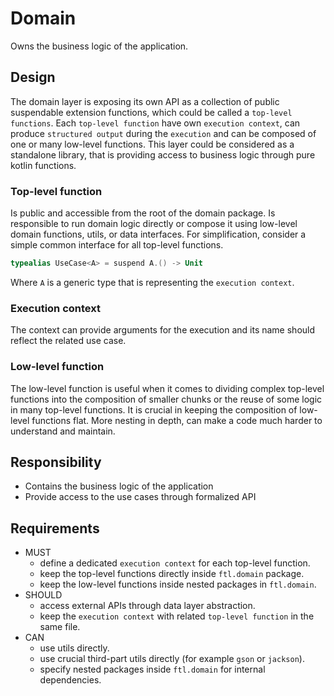 # Domain

Owns the business logic of the application.

## Design

The domain layer is exposing its own API as a collection of public suspendable extension functions,
which could be called a `top-level functions`.
Each `top-level function` have own `execution context`, 
can produce `structured output` during the `execution`
and can be composed of one or many low-level functions.
This layer could be considered as a standalone library, 
that is providing access to business logic through pure kotlin functions. 


### Top-level function

Is public and accessible from the root of the domain package.
Is responsible to run domain logic directly or compose it using low-level domain functions, utils, or data interfaces.
For simplification, consider a simple common interface for all top-level functions.

```kotlin
typealias UseCase<A> = suspend A.() -> Unit
```

Where `A` is a generic type that is representing the `execution context`.

### Execution context

The context can provide arguments for the execution and its name should reflect the related use case.

### Low-level function

The low-level function is useful when it comes to dividing complex top-level 
functions into the composition of smaller chunks or the reuse of some logic in many top-level functions.
It is crucial in keeping the composition of low-level functions flat. 
More nesting in depth, can make a code much harder to understand and maintain.

## Responsibility

* Contains the business logic of the application
* Provide access to the use cases through formalized API

## Requirements

* MUST
    * define a dedicated `execution context` for each top-level function.
    * keep the top-level functions directly inside `ftl.domain` package.
    * keep the low-level functions inside nested packages in `ftl.domain`.
* SHOULD
    * access external APIs through data layer abstraction.
    * keep the `execution context` with related `top-level function` in the same file.
* CAN
    * use utils directly.
    * use crucial third-part utils directly (for example `gson` or `jackson`).
    * specify nested packages inside `ftl.domain` for internal dependencies.
